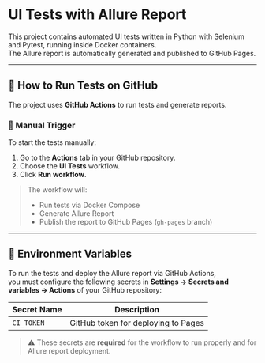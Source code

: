 # UI Tests with Allure Report

This project contains automated UI tests written in Python with Selenium and Pytest, running inside Docker containers.  
The Allure report is automatically generated and published to GitHub Pages.

---

## 🚀 How to Run Tests on GitHub

The project uses **GitHub Actions** to run tests and generate reports.

### 🔁 Manual Trigger

To start the tests manually:

1. Go to the **Actions** tab in your GitHub repository.  
2. Choose the **UI Tests** workflow.  
3. Click **Run workflow**.

> The workflow will:
> - Run tests via Docker Compose  
> - Generate Allure Report  
> - Publish the report to GitHub Pages (`gh-pages` branch)

---

## 🔐 Environment Variables

To run the tests and deploy the Allure report via GitHub Actions,  
you must configure the following secrets in **Settings → Secrets and variables → Actions** of your GitHub repository:

| Secret Name           | Description                                 |
|-----------------------|---------------------------------------------|
| `CI_TOKEN`            | GitHub token for deploying to Pages         |

> ⚠️ These secrets are **required** for the workflow to run properly and for Allure report deployment.

